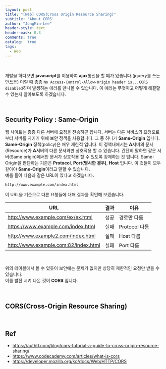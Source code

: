 ```yaml
---
layout: post
title: "[Web] CORS(Cross Origin Resource Sharing)"
subtitle: 'About CORS'
author: "JongMin-Lee"
header-style: text
header-mask: 0.3
comments: true
catalog:  true
tags:
  - Web
---
```


<br />

개발을 하다보면 **javascript**를 이용하여 **ajax**통신을 할 떄가 있습니다.(jquery를 쓰든 안쓰든) 이럴 때 종종 `No Access-Control-Allow-Origin header is...CORS disabled`하며 발생하는 에러를 만나볼 수 있습니다. 이 에러는 무엇이고 어떻게 해결할 수 있는지 알아보도록 하겠습니다.  

<br />

## Security Policy : Same-Origin  

웹 사이트는 종종 다른 서버에 요청을 전송하곤 합니다. 서버는 다른 서비스의 요청으로부터 서버를 지키기 위해 보안 정책을 사용합니다. 그 중 하나가 **Same-Origin** 입니다.  
**Same-Origin** 정책(policy)은 매우 제한적 입니다. 이 정책내에서는 **A**서버의 문서(Resource)가 **A**서버의 다른 문서와만 상호작용 할 수 있습니다. 간단히 말하면 같은 서버(Same origin)에서만 문서가 상호작용 할 수 있도록 강제하는 것 입니다. Same-Origin을 판단하는 기준은 **Protocol**, **Port(명시한 경우)**, **Host** 입니다. 이 것들이 모두 같아야 **Same-Origin**이라고 말할 수 있습니다.  
예를 들어 다음과 같은 URL이 있다고 하겠습니다.  
```text
http://www.example.com/index.html
```
이 URL을 기준으로 다른 요청들에 대해 결과를 확인해 보겠습니다.  

|URL|결과|이유|
|---|---|---|
|http://www.example.com/ex/ex.html| 성공  | 경로만 다름 |
|https://www.example.com/index.html| 실패  | Protocol 다름 |
|http://www.example2.com/index.html| 실패  | Host 다름  |
|http://www.example.com:82/index.html| 실패 | Port 다름 |

<br />

위의 테이블에서 볼 수 있듯이 보안에는 문제가 없지만 상당히 제한적인 요청만 받을 수 있습니다.  
이를 발전 시켜 나온 것이 **CORS** 입니다. 

<br />

## CORS(Cross-Origin Resource Sharing)







<br />

## Ref
- https://auth0.com/blog/cors-tutorial-a-guide-to-cross-origin-resource-sharing/
- https://www.codecademy.com/articles/what-is-cors
- https://developer.mozilla.org/ko/docs/Web/HTTP/CORS